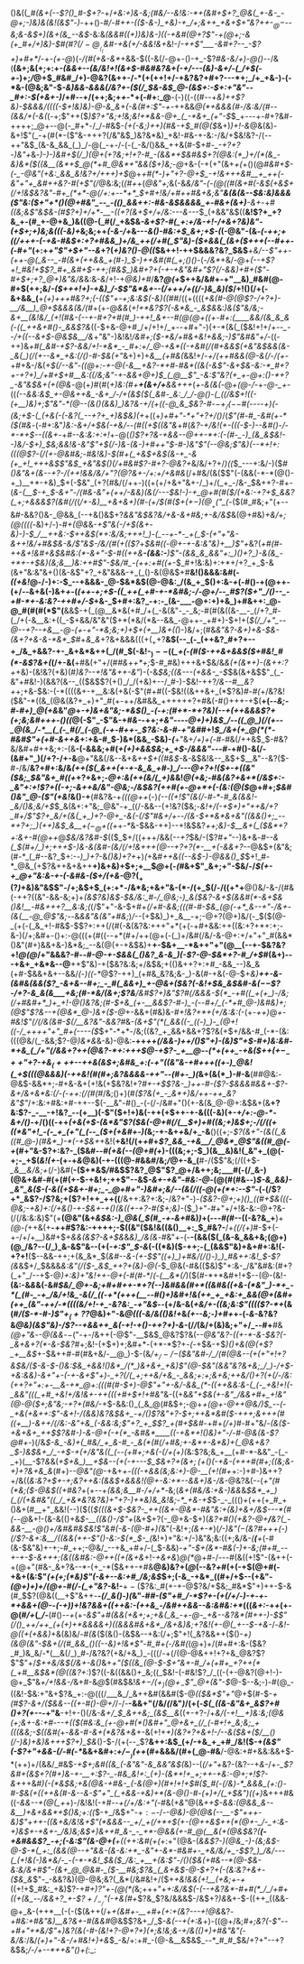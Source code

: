 ()&((*_#(&+(--$?()_#-$+?-*+/_+&:+)&-&;(#&/--&!&:-*+(&#+$+?_@&(_+-&-_-@+;-)&)&(&!(&$"-)_-++()-#_/-#++-(($-&-)_+&)-+_/+;&++_+&+$+"&?++-$_@-$--&;&-&$+)(&+(&_--&$_-&:&*(&&#((+)_)&)&_-)((-+&#(@+?$"-+(@+;-&(+_#+/+)&)-$_#(#$?(/-@__(_($_&_#-+&(+/-&&!_&+*&!-/_-++$"___-&#+?--_-$?+)+#+*_/-+_-(+-@_)(_-/(#(+&-&*_+&&-$((-&(/-@+-()-+_-$?_#&-&/+)-@()--_/&(__(&+;&(+;+:+_-(&&+*--(*&/&!+!(&+$-#&#&?&+(-+/---(&)-&+/-(_/+$(-+_-)+;_/_@+$_#&#_/+)-@&?(&++-/-*(+(++!+/-+&?&?+#+?---*+;_/+_+&-)-(-*&-(@&;&"-$_-&)&&-&&&(/&?+-($(/_$&-&$_@-(&$+:-$+:+"&"--_#+:-$(+&+-)_/+#--+/(++;&;+_+_-*+(-#+:_@__-(-)((-((#--+_&)++$?&)-$&&&/((((-$+!&)&)-@-&_&+(-&(#+:$"-+-_++&&_@(*+&&&(#-/&:&/(#_-_-(&&/+(-&(_(-+;$"++($_)$?+"&;+!&;&!+*&&-@+_(_-*&+_(+"-$_$_+---+-#+?&#-++++;_@+--@(-_#+*-/_/-#&$-*(+(-&;_)_++)(#&-+*_$_#(@($_&+)_)+!-&_@&(&)-&+!$"(_-+(#(*-($"&-+++?(/&"&$_)&?&*&)_+&!-#&-+-&:-/&/+$&!&?-/(--++"&$_(&-&_&&_(_)_/-@(_-+-/-(-(_-&/()&&_++&(#-$+#-*_-+?+?-)&"+*&_-)-)-)&#+$(/_)(@+(+?&;+!+?-#_-(&&*+$&#&$+?(@&:(*_)+/(*(&_-&)&*($((&__(&*+$_@(*+#_@&*+"&&($+)&;-@_+&-(-+(+"(&+_+(_+()(@_#&#+$-(-_-@&"(+&:_&&_&!&?+/+++)+$_@+_+#(*-)+"+?-@+$_-+!&+++&#__+_++(-&"+"+_&#++&?-#(+$"(/_@&:&;(*(#+*+(_@&"+;_&(-&*&/&"-(-$(@($(#(&+#(-&$(+&$+$($_/+!&$&?&"-#+_(*+*-@(/+:+--*+*_$+#+!&/+#+_+#&+&;&"__&_(&(&--_$&:&)&&&($"&:($+"+*()(@+#&"_--_-(()_&&++:-#&-&$&&&&_+-#&+(&+)__-&+*-+_#((&;&*$"&$&-(#$?+)+/+*-__-((+?(&+$+/+/&:---&---*_$_(+&&"&$((__&!$?+_+?&_+-(#_+-@+&_)&((@-(_#(/_+&$&*-&+_$?-#(_+:+/&-+!-/+&+?&)&"-(+$+;+)&;&_((_$($-_&)+*&;&;++_(-&-/+_&---_&()-#&:+$_&+;+$-(_(-@&"-(&*-(-++;_+_((/+++-(-+&-#&$+:+?+#&&_)+/&_++(/+#(_$"&)-_($+&&(_(&+($+++(--_#+*_+-(-#+"_(+:+*+"$"+$+"--&*+?(_+)&?()-@((_$&++!-++$&&&?&?_$&$__+*&/--$"++-(++-@(_&--_-#(&+(++&&_+(#-)_$-)++&#(#(_+;()()-*(-_/&*_+&/-@+*(--+$?+!_#&!+$$?_#+_&#+$-++;(#&$_)&#+?+(-+-+&"&#+"$?(/-&&)+#+($"-#+$+;+?_@+)&"&/&*&:&_-&_/+!-+_@&)+#_/__&?_@(+_$++&/&#+-+"__&)_#&#(@-#+$(++;&/_-($+++!+)-+&)_/-$$"&*&+--(/+++/+((/-)&_&)($_/+!()(/+(-&+&&_(__+_(+)+++#&?+;(-(($"+-+;&:&$(*-*&)(*(*_#_#_/((+((((_+&(#-@(@$?-/+?+)-__/&__)_@+$&&&*(*&/(#_+(+-@_&&_(_+!+*&?$?(-&*&_-_&$&_&:_)&($"&/&;-&+__(&!&/_(+!(#&-(--+-#+?+#(#_)-++!_&+--#(@(@+((+-#+:(____&&/(&_&_&(-((_++&+#()-_&&$?&_((-$+&-@+#_/+/+!+/_+--+#+"-)(+-*(&(_($&!+!+/+*--_--/+((--&+$-@&$&__/&*+"&"-)&!&!_/&#+;($-*&/+#&+&!+&&;-)$"&#&"+/-_((-++)&*+#(_&*_#-+$?-&&/+!-*&*_-_#+:+/_@-+&*((-+&#(/(#+&&$(+&"&$&&(&-_&(_)(/(+--&*_+&:(/()-#-$&(+"_&+)+)+_&__(+#&(_&&!+/_-+/(++#&&(@-*&*(/-/(+-_+#+&-/&(+*_$(/--&"-((@+:-+-@(-&__+&?-*+#-#&*((&(-&$"-&+$&-&:-*_#+?+-+?+)_/+#+$_+_#__&:((_/&;&"_-+-&_&+_@+)_$_(_@__$"_-&:$"&?(+_+-@+:()-*+?_-&"&$&+(+(@&*-@(+_)_#(#(_+)&:(#+__+(&+/+__&&+++_(_+_-_&(&(_-@_+(@-/-_+*-@-_+*-((*(--&&:&$_+-@&++&_-&+_/-/+(&$($(_&#-_&:_/_/-@()-(_((/&$+!((-(+__)&)+;$"&"-*(@--(&()(&&)_)&?&-+/(+((-@_&_$&?-#-$-+_/(--$_#(-_-_-_-+)(-(_&;+$-(_(+&(-(-&?(_--+?+_+)&$&)(_+*+((+_)+#+"-*+"+?+/()_/(*$"(#-#_-&#(+-*($(#&*-(-#+:&"_)&:-&+/+$&(-+&/--(#((+$((&"&_+#(*&?-_+/&!(+_-(((-_$-)--&#()-/-*-*+$--_(_(&_+*-+_#--&:&:+:+!_+-@(*()$?+?&-+&&--@++-*+:(-(#-_-)_(&_&$&!-_-)&/-$+)_$&;&_&!&-&"$"+$(/-)&-(&-)+#+_+"_$-#-)&"$"(--@&;$"&)(--*+!+:(((@$?-_(/(+-@&#&;-#&!&)-$(#+(_+&$+&_$(&-+_-&(+_+!_+++&$$"&$_+&"&$()(/+#&#$?-*_#+?-@&?+_&/&/+?+/_)((_$_---+:&/-)($_#()&"&+(&--+?-/(++!&*&/&/+"$?(@$?&+-/+:+/+*&#&_(/+#&/(&($$"(-(&&(-*-*(@()-+_)__+*-+&)_$+(-$&"_(+?(#&/(/++-)((+(+/+&+"&+-/_)+/(_+_-/&-_$&++?-#+-(*&-(__$-+_$-&+"-/(#&-&"+(_++/-&&)(&(/-_-_-$&!-)-+_@+#(#($_/(+&:-_+?+$_&&?(_+;+&&&$?(&_#(/(*(*_/+-&)__+&_+&_+)(#-(+/_$(#($+$(+-)(@__+($"_(-*($(#_#&;+"(+--&#-&&?()&-_@&&_(--+&()&$+?_&&"&$&?&/+&-&+#&;+-&/&$_&(@+#&)_+&/+;(@((((-_&)+/-)-#_+(@&_&-_+$"&(-/+$(&+-&)-)-$_/__++&:-$++&$(*+:&/&;+++!_)-(_--+-*-_+(_$-(+"+"&-&++!&/+#&$&-&/$"&$-/&/(#(+(($?_+_$&#((-@+-+-&:&"&)+__)$"+_&?(*+#(#-++&+!&#_+&$&#&:(*-&+"-$-#((++&__-(&&:-__)$"-(&&_&_&&"+:_)()+?_)-&(&_-+*+-+$&)(_&;&__)&:++_#$"-$&/_#_-(++:+#((+*-$_#+!&:&)+:+*+/+?_+_$-&(&+"&:&"&+()(&-&$"+?_+&"&&&-+_(_()-&(@&$+#__&!()&&&:&#(-_((+&!_@-/-)+:-$_--+&&&-_@-$&*&$(@-@&:_/(&_+_$()+:&-_+_(-#()-+(@++-(+/_--_&+&(-)&+_+_-(_(++-+;+$-((_++(_+#-+-*&#&;-/-@+/--_#$?($+"_/()--_-+#-*+-&:&?-++#+/-$_+&-_$+#+:&?_-+:-_(&-___-@+:+)+&_)+#&++:_@-@_#(#(#(*$"(__&&$-+(_(@__&*&(+#_/+(_-&(&"-_-_&;-#(#(&((&-__-_(/+?_#-(_/+(-&__&:+((_-$+&&/&"&"($+*(*&/(*&--&&_-@++-_+#+)-$+!+(_$(/_/+"_--@--+?--+&__-@-(+-+"-*&;&;+)+$+(+__)&+((_)-)&/+;(#&_&"&?-&+)+&-$&-(&+?+&-&-*&*_$_#+*&_&*+?&+&&&(((+$(_+$+?__&$(--_(-_(++&?_#+?+--+_/&_+&&?-+-_&+&*&++(_/(#_$(-&!-$_)--($(*_+(-(#($-++&+&&$($+#&!_#(*-&$?&+(*(/+-&(__+#&(+"+/(#_#&_+_+*+;_$-#_#&)+++&+$&/&_&(+(&*+)-(&++:$?+$_+&)-(&!&?(+&)(#_)&?--+!&"&++-&"_)-(-&_$&;((&---(+&&-_-$_$&(&+&$$"_(_-&"+#&!-)(&&?(&--_(($&$$?(+()_/_/(+&)+--/_#-)-$&!-++?_/&--#__&?+_+;+&-$&:-(-*((((&+-+__&:&(+&(-$"(#+#((-$&!((&++&+_(*$?&)_#-#(_+/&?&!($&"-*((&_(@&(&?+_+)+"_#(+-++/&#&&_++++++?+#&(-#()+++-+$(__+(--*&;-#-#+)_@(+&*&"_@_+_-+)&+&"&;-*&$()_-(-+:(#+*-*+?&)(--+(++&&&$?+(+;&;&#+++-()((_@(-$"_-$"&-+#_&-_-++;_+&"-*---@+)+)&$_/--((_@_)(/(+--_@(&_/-*__(_(-_#(/_(-@_(-+-#++-_$?&:-&-#-*+"&#_#+!_$_/&+(+_@(*(*-#&#$"+(+#-&++&_+:+&-#_$-)&*(&&_-$&)-*(*__+"&+_/+)+(-#-#_&(/++&$_$-#&?&/&#+#++&;+:-(&__-(-&&&;+#(*+(+)+&&$&;+_+$-/&&&"---#-*+#()-&(/-(&#+"_)(/+?-/+-&__@+"&&(/&--&+&_++$+((#&$-_&-&$&!&--_&$+$__&"--&?($-#_-_/&/__&?+#+:&/&*($+$_+($(_&++(+-+-&_&_+#-)_/---@+?+!($_+-+((&"($&;_$&"&+_#((+*+?+&+;-*_@+:_&(++(&/(_+)&*&!_@(+&;-#&(&?+&+*(/&$+:-_&"+:+!$?+((-+;-&++&/&"-@&;-/&$&?(++#(+-@+*+(-(&:(@($_@+#+;_$&#()&"_@-($"(+&!_&()-+__(#&?&_-_+_(((@++_(-)_(--((+!$"(&(/-#-*-#_&(&&!-_&/()&;&/+$_$_&(&+:+"&;_@&"-+_((/-&&--(+!&?($&;-*&!+/(-+$+)+"++&/+?_#+/$"$?+_&/+(&(_+_)+?-@+_-&(-(/$"_#&+_/+--/_(_&-$+*&*&+&"((&&()+;_--*+?+;_)(++)&$_&__+$(-_@+$((+*+_-*_&-$&&-++)--+!&$&?_++;&)-$__&+(_($&*+?+:&+-#(@++_@_$&/&?&#-$_(($_$+/((+++/&&(-_-+?_$&/-($?_#+"_--)&+&*-#--&(_$(#+/_)+;+++$-*_)&-&(&#-(&/(/+!&+++(@--+?+?(*-__+(-&&+?--_@&$+(&"&;(#-*_(_#--&?_$+:-*-)_)+?-*&_()&)+?+_+)_(_+&#_++&((-*-*&$-)-@&&()_$_$+!_#-*_@&_(+$?&++&+&++__+)&+&)+$+;+__$_@_+(_-(_#&+$"_&+;+"-$&/-/_$(+-+_@+"&:&-+-(-&#&-($+/(+&-_@$?(_+($?_)_+&)&"&$$"-/+;&$+$_(+:+*-/&*&;+&+"&-(*-/(+_$(/-/((+*+__@()&/-&-/(#&(-++?((&"-&&-&;+)+*(&$?&)&$-$&/&:_#-/_@&;-)_&($&?-&+$(&&#(*-&+$_&()&!__-#&_+++?__&:&;(*(/$"+"-&-$+#+_(/+#-&&;(((#-#-$&_(@(-+*_&--+"-/&+-(&(__-@_@$"&;--_&_&&"&(&"+#&;_)_/_--(+$&)_)+_&__-+;-@+?(@+)&/(-_$($(@-_(+(-(_&_+!-#&$-$$?+:++(/(#(-&(&?&:+++"+*(+(-+#+&&:++((&:+?+*+:+;-&-)(/+;&#+-()+:-@(((+(#((--+*(#+/++(@+(-(_)+/&#(/&/-&-@+:+/+"+"_#(&&*()&"(#+)&&+&-)&*&;_--&(@(+-+&$&)+__+-$&+__-*&++"+"(@__(--+-$&?&?+!_@(@_/+"&&&?-#_--#-@-+-$&&(_()&?_&-&_)(-$?-@-$&*+?-#_/+$_#(&+)---+&+_+&*&--@__++$"&)-+($&?&:&;+/&$&;+(()&++?+:+#_-&&_--)&_&(+#-$&&+&+--&&/_(-)((-*_@$?-++)_(+#&_&?&;&-_)-&(#-+&(-@-$+*&)__++-&-(&#&(_&&($?_-&+&--#+;_-_#(_&&+)_+-@&+($&?(-&!+$&_&$&#_-&$(--$$?-/+?-&_&(&___+&;(#-*&/(&+;$?&__/&#$?+)&"$?_#(/&&&-_$(*_-+#((_+(+_)-/&;(/+#&#+*_)+_+!-@()&?&;(#-$+&_(+-__&&$?-#-)_-(--#+/_(-*+#_@-)&#&)+;(@$"$?&--+(@&*_@-)&+($-*_@_+-&&$+$(#&)&-_#+!&?+*+(+/&:&:(-_(+-_++)_@_+-#&!$"(/(/&(&#-$(/__&?&"-&&?_#&_-(&+$"(*(_&&((-_((-)_)-_(@+!((-/_++++"+"_#+(----($_$+"-*+*-/&;((&?_+_&&+&&+?$?&(+$+/&&-#_(-*-(&:(((@&/(_-&&;$?-@_)&*&_&-&)-@&:__-++*++(/&&-)_++/()$"+)-(&)$"+$-#+)&:&#-*+&_(_/+"(/&&+?++(@&?-*+:+++$_@-+$?-_+__@--(*+(++_-+&($+$+(+-_-++$"+?-+&$_(+++$_--++&_(&$+;&#&_+:(-+"((&"&-+#+++((+-)_@&!(_+$(((@&&&)(-++&!(#(#+;&?&&&&-++"--(#+-_)(*&+(&(*_)-#-&__(#_#_@&:-@&$-&&*+;-#+&-&+(+!&(+$&?&!+?_#+-+$$?&-_)++-#-($?-$&&&#&&+-$?-&+/&*+*&*&:(/-(-++:(/(#(#_/&;()+)(#_($?&(+_-_&*+)&/++-++_&?&"$"_/+:&:+#&:+#-++--$(-__&"-#()_-(-(/-/&#+"()(+-&(&_@-@+:&$&+(&__+?&:$?-_-__-+!&?_--(+__)(-$"($+!+)&(-++(+$++-+-&(((-&)(+-+_/+:-@-*-&+/()_-+/()((-++*(+&(+$-(&*&"$?($&(-@+#(/(__$+)+#((&;+)&$+;-/(/((+((*&"+!_-(-_+_(+"(_(--_($_+(+&#+-_)(*&;-+-&+*+*&/+_-&__()((+;-_$?(&+"-(&((_&((#_@-)(#&*_)-*(-+$&+_+&!(__+&!(/(+_+_#+*$?_&&_-+&__/_@&*_@$"&((#_@(-+*(#+"&-$?+:&?-_($&#--_#(+&(--(@+#(*+*_)-(((&;+;-$_)(&__&)&!(_&"+_(@(-+;-_+$(_&!(+-_(+-+_&_@&)(-+-(((@-#&&_#_/&;_/_@+-&_(__#-/($$"&;(/((+$-*_&__&/&;+*(/-)&#(__-($+*&$_/_#&$$?&?_@$"$?_@+/&++;&;___#(-(/_&-)(@&+&#-#(+(#(+-$-+&!+;++$"--&$_-&+-+&"-#&:-@_-(@(#(#&*-*-)_$-&_&&)-_&"_&($-(-&((+$&+-#+;_-_@+#+"-)&#+;&/--(&(/((-@(+(*+:--$"_-(-(/$?+*_&$?-/$?&;+($?+!++_++((__/&++:&?+:&;-/&?+"-)-_($&?-@+;+)()_((#+$&(((-@&;-+&)+:(/+&()-+-$&+-+()(&((+-+?-#($+;&)_-($_)+"-#+"+/+!&-&:-@+?&-(/(/&:&:&)$"(+__(@&"(&+*&$&:-)_@&(_$(#_-+*-_&+_#&)_)_+(--_-#(#_--((-&?&_+__)+_(@-(_++&(+__-++#$?&:-++++;-$((&"($&!&((&()__+:_$_#&?-__/+_($(/($+)_#-$+(-+-/+/+__)&#+$+*&&(&$?-&+$&*&*&)_/&(&*-#&"+-(-__-(&&($(_(&-&_&&+&;(@+)(@_/&?--(/_)_&-&$"&--(+(_-+:$"_$-&_(-((*&)($-++;-(_(&&$"&)+&+#+:&!(-+?+!__($--&&-++;+(&_&*_$(*&#--&-(+-$$"((+)_)+#&/(/()-)_)_#&++:&!_$-$$?($&*&$+/_$&&&*&:&"(/($-_&$_++?+(&)-@(*-$_@&(-#&(($&)$"+:&-_/&"&#&:(#+?(_+"_/--+$-@_)+:&)+"&!++-@+(-#(#-*_/_(-(__&*(/_)($(#-*+*&#+!+$--(@-(&!-__(&:-&_&_&(-&#_$&/_@+-&;+#+#++-*+?(--)&#&&(#+*((&#&((+&-(*&"_)-*+_-*(_(#-_-+_/&/+!&_-&(/_((-+*(+++(__--#()+)&#+!&(++_+_+&:+_&&(@+(&#+(++_(&"-++/-*((((&/+!-+_-&?&:_-+"&$_--(+/&-&(_+&/+-((&;&:$"(((($?-*+_(&(#_/($-*-#-)$"+$_(+?$?_@&)+"-&_@(((-&/&(()&!+_&*(+--&;-)+#+*+-(-_&_-&?&?&*_@&)(&$"&)-/$?--+&&+_+_&(-+!-+()-++?+)-&-*(/_/_(&/+(&)&;+"+/_--#+__#&*(@+"&*-_-@(&&_-$-($"-+-/&++(-@$"-__$&$_@&?$?&(-_-@&"&?-((+-*-&-$&?(-_&+&+?(*-&-$&?_#+;&!-(+$+)+;&#+*-(+*-*$?+_-(-_+$&-+$_)()+&(@(+$?_+__&$_+-$&++#-#(#&+&/-__@_)-$-(&*_/+$_/-/-$($&"&#-/_/(#(@&--(+(+"+!+?&$&/($-&-$-_()&:_$&_+&&!()&*_/(*_)&+&+_+&)$"(@-$&"(&&"&?&+&;_/_)-/+$-+&:&_&)-&+"_+-(-_+-&+$"+)-_+?(/(_+;++&/+&_-_&&;+:+;&+&;++&/()+?(+(/-/&:(++?+"+:+-__&-+*_@+:(((#(#-$+)-*_@$"+"+-&/-&&_(*-((++&&:&-(_(-_+&!+!(-_&&"(((_+#_+&!+/&!&+-++(((+#+$+!+#&"_&-((+&_&"+$&(+-&"_/&&+#+_+!&"(@-@($+;&"&;-*+?+*(#&/_-+$-&&:()_(_&_@(#&$+;-@+*+(_@_+-@++_@&/_)_$_--(-_+&(+&++:$"-&+!-/(&&)&?&$&+_-+/()$?&"+?-$+;++&*&#($-+_++;&+++(#((+__)-&+_+/(/&:_-&"+&_(-&&:&;$"+?_+_$$?_+(#+$&#-*+#+_(/+)_#-#+"&/-*_(&_($-+&+&+_++$$?&#-)-&-@+(-+(*_-&#&*____((-+&*+!()&)+"-/-#-@&(&-$?_@_#+*-)(/&*_$-&_-&)+(_#&/_+_&-#_-_&(*(#(/+#&;+-&*+-&*&)+(_@&+&?_$-)&$&+_/_-+$-_+(+/&"_&_((_(--(+#+;+&(-(/+(+)(*&:$?&;&_+__(+#-*-&&"_-(_-_+)(__-$?_&_&(*+$+&_)__+$&--(+(-+---$_$_&+?+(&$+;($_+()(-+&-(+++#(#+;(_(_&;&-+)+?&+&_&*(#+)_--@&"(@_-+&+*+-(((-+&&(&;&:+)-@-__(+!(#+*+:-)+#-)&++?+/&((___&:&?+$+-+;&?++&:(&&$+&&_&!(@+-&:+*--&&+)&_-/&-_@&?&(-*-*(_+"(#(*&;($-@&$((+#&?_+(+--+*(&&;&__#-*_/+/+*-_&;(_&+(#&/&:+&-)&&_&_$&*_+_)(_(/(+&#&"((_/_+&*&?&?&)+"+?-)+*&)&_&!&;-*_+&-+$_$-_-_((()+(++(+_#_+()&+(#__+"_&&!(--)($((___$(((&+$-$&?-_++((&+-@&*-#&"&:+(&)+&+/&$_-_--*(#(--@_&+!-(&-&(()+&_$-__((&()-/$"+_(&+$+?(-_@+&-$+)(*&?+#()(+&?-@+__/__&?(_-&&-__-@()+/&#&#&$&!$"&#(-&-(@-#+)(*&"(-&!+;_(&+-*_)(*_/-)&"_$(-($&?_#+++(-)(/$?-&+:&__/((&&(++-$"()_-&:-$(*_$-_(*&!+)+"&:+/-)&"&;&:($($+;&/&-_(__(__+_(-#(&-$&"&)+-+;-#_++;-@&/_--+&_+#+/-(_$-&&)-*+"-$+(&*-#&(-)+-&;(#+#_--+-+-$-&+++;(&((&#&:-@+_+(_(+(_&+_&*+!-_+&+&_)_@(*_@+#-/---#(&((+!$"-(&++(-+(@+"(#&-_&+?&--*-(+_-*($&++-+#&__@&)&?+(_@_(--&?_+_#(+(-+$(@+#(-+&+(&:$"_(+(+;(*&)$"(-&+--&:+#_/&;&$_$+;(-&_-+&*_((#+/+$--(+&"-*(@+)+)+/(@+*-*_#(/-_(_+"&?-*&!-__$+-($$?&:_#(+-+-@$?&/+$&;_#&*$"+)++-$-&(#_$$?(@&((__+$"&++*-*__-*(/_&()-)(*&"-#_#-*(*$"+#_/-*$?+-(+(/+/-)-+_-_+-*+&&+(@-_-*(-+)_)+!&?&_&_+(_(++&:-(++&_-*_/&#++&&--&:&#&:+*_(((_&+:-_+_+_(+-@(#_/+_(*_/-*__(#()--_+_(+_-&$"+#(&&(+&+;+;+&(_&_-+-@-_+&--&?&*(#++-)-$$"(/()_++/++_(+(+)+*&&&&+)((&&&#&+&*_/&+&)&;+?&!(+-@(_+--$-+&-_/-_&!-@((+(+&&)_+&(&)&/-#_(&_($(&()-(&$&--+&:(/+;$"+!(_&?&&++($()-*+)(&_@(_&"-$&+(/(#_&&_()((--&)+!&*$"-#_#+(-/&#(*(@+)+/(#+#+:&-($&?_#_)&_&/-*(__&(/_)_#-/&?&?(+&/+&_)_-(((/-+(/(@-@&++!+?+&_@&?$?$"$"+/_$++&/&$(/&+-&()_&+_+"($((&_(@-$-$+"&+-#_/+(+#+_+?++(*(_+#__&$&*(@((&?+:_)$?((-&((&&()+_&;((_$&!-(-#&!$?_/_((-(+-@&?(@+!-)-@+_$"&_+/+!&&-/_&+#-&_@_$(#&$&!_&+$-/(+_)(@+_-$$"_@+(&"-$_@-$--&;-)-#(@_-((&!-$&:+"&+$?&_+:-@(((/___&_/_&++&#(&&#($-@_(($&*$"+"_@+$(#-$-*+(_#$?-&+/($_&&*_--((+-#()-@+/_/-/-__-&&+"(/&/_(_/&"_)_/(+(-_$(_((&-&"&+_&$?+#()+?(+--_-+"&__-+!+-()(/&*-&+/_$_&++&;_(&$__&*((+-+?-/+_&/(-+!__+)&:&;(@&(+;&+-*&:+#-*--+(($(#&:&_(+-@+#(*()&#+"_@+&+_(/_(-#+!+_&;&;_+(((&&;-$((&#(_+-_&&-_#_-&+(*&?&+&_+-&(+!+*+)(_&?+?+&+!-/_--&($&+($_/__()(/-)&)_+&)_&+_++$?+)_$&*()-$-/(+(--_$?__&++:&$_(+/-+&_+_+#_/&!($-+_(&*$"(-$?+"+&&-(/-#(*-*_&&+&#+:_$+/-__)(++$_(_#+_&&&/(#+(_@-#&__/-@&:+#+&&:&&+$-*(++)+/(&&/_#&$_-+$+;&#((&_(-&"&"-&_&&"&$(_&)--(*(/+"+*&?-(&?--+_&-_/+*-_$?&#+(&$+?(#+)&-+-__+:$?-_-#&_&!+:_(+)-(&*+!+_+;++-+&:-@+;+!$?-&+*++&#_)(-(*&$&;+&(@&-+#&-_(-&(@+)(#+!+!+$___#($_#(-(/&)-*_&&&_(+:()-#-$&(+((++&(#-&--&-$"+"_(_+&&-+&)+*(&-@()-#-(+)+/(_+$&"_)((+)_&+++#&((*-&&_--_+(@(_+*+)-/&!&!(-+#-_-+(/+/&:+"(-_#&(_+&"_@(&_++$-&&:(@&&_&--&__)+&+&&*+$()&;+:((_$-+_/&$+"-$+:-$-/-*-@&)-@(@&_(--__-$"+++-&)$"+++-((&+&/&!&+$"(*&&&--_+/_+(/+*+$(+-(_@++&$++(*(@+-_/-_+:&-+)&$+-+&+-_/&)&;&$+)&++#_&-_-_+*-@&&(+-#_@(__&(+(@&$&?(__(-+&#&&$?_-+;(-&:$"(&-@+(__+((++:&#(+(*+:+"(@&-(*&&$?-)(@&_-)-(&;&$-@-$-*(_+:_(&&(@--+"&&-(&-&:+*_-&"+-&*-#&#+-_+&/&/+_-$$?_)_/&/---(_(+!&(-)&*&/-_-(-*-*&!_$&(_$_/&:_+__+(&:$"-/()($&(+#&--*(@-$&-&:&/_&+#$"-(&+_@_@&#-_($-__#&;$?&_(_&+&$-@-$+?+(-(&:&?+&+-($&_&*$"-_-&&?&)(@-@&;&?(_&*(/&#&!+/($+*_+&!&&_(+!__(+&;+-+*((+!+$_#&:_+&)$?-+_#+)$?$"+-(@(*(_&;+++"+*+:&/&$(-(--+&?&*-#+#(*_/_/+#+((+(&_--/&&+?_+-$$?+/_-_/$"(-+_&_(#+*$?&_$?&/&&&$-/&$+?_)&_&+-$-((++_((&&-@+_&-(++*__(-(-($(&++(/+*+$($&#+-__+#+(+:+(&?-_--+!_@&*&?_-+#&:+#&"&)__&?&+-#(&&#_@&$$?&+_/_$-_&(--+(+:&_+)-((@+/&;_#+;&?(-$"--+#+"+*&/$"_+_)&?(*&(-#-(&!+?-@+?+)(*+;&!&;&-+/&(()+)+#&"&"(-&/&:_/&/_(+)+"-&-/+#&!+)+&_$_-&/+:+#_-(@-&__&$&$_--*_#_#_$&/+?+"--+?&$&;_/-/+--*++&"()+(_:_:
